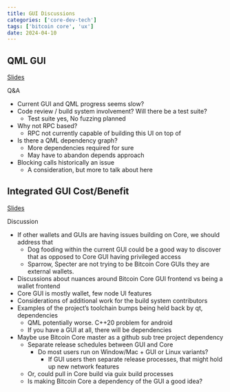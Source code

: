 ```yaml
---
title: GUI Discussions
categories: ['core-dev-tech']
tags: ['bitcoin core', 'ux']
date: 2024-04-10
---
```

## QML GUI

[Slides](https://github.com/kouloumos/bitcointranscripts/blob/temp_core_dev_slides/bitcoin-core-dev-tech/2024-04/files/2024-04-gui-qml-berlin-coredev.pdf)

Q&A

* Current GUI and QML progress seems slow?
* Code review / build system involvement? Will there be a test suite?
    * Test suite yes, No fuzzing planned
* Why not RPC based?
    * RPC not currently capable of building this UI on top of
* Is there a QML dependency graph?
    * More dependencies required for sure
    * May have to abandon depends approach
* Blocking calls historically an issue
    * A consideration, but more to talk about here

## Integrated GUI Cost/Benefit

[Slides](https://github.com/kouloumos/bitcointranscripts/blob/temp_core_dev_slides/bitcoin-core-dev-tech/2024-04/files/2024-04-CoreDev-integrated-gui.pdf)

Discussion

* If other wallets and GUIs are having issues building on Core, we should address that
    * Dog fooding within the current GUI could be a good way to discover that as opposed to Core GUI having privileged access
    * Sparrow, Specter are not trying to be Bitcoin Core GUIs they are external wallets.
* Discussions about nuances around Bitcoin Core GUI frontend vs being a wallet frontend
* Core GUI is mostly wallet, few node UI features
* Considerations of additional work for the build system contributors
* Examples of the project’s toolchain bumps being held back by qt, dependencies
    * QML potentially worse. C++20 problem for android
    * If you have a GUI at all, there will be dependencies
* Maybe use Bitcoin Core master as a github sub tree project dependency
    * Separate release schedules between GUI and Core
        * Do most users run on Window/Mac + GUI or Linux variants?
            * If GUI users then separate release processes, that might hold up new network features
    * Or, could pull in Core build via guix build processes
    * Is making Bitcoin Core a dependency of the GUI a good idea?
